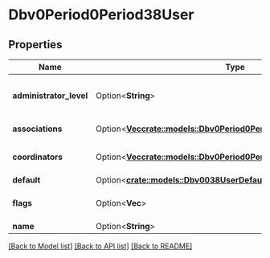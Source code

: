# Dbv0Period0Period38User

## Properties

Name | Type | Description | Notes
------------ | ------------- | ------------- | -------------
**administrator_level** | Option<**String**> | Description of administrator level | [optional]
**associations** | Option<[**Vec<crate::models::Dbv0Period0Period38AssociationShortInfo>**](dbv0.0.38_association_short_info.md)> | Assigned associations | [optional]
**coordinators** | Option<[**Vec<crate::models::Dbv0Period0Period38CoordinatorInfo>**](dbv0.0.38_coordinator_info.md)> | List of assigned coordinators | [optional]
**default** | Option<[**crate::models::Dbv0038UserDefault**](dbv0_0_38_user_default.md)> |  | [optional]
**flags** | Option<**Vec<String>**> | List of properties of user | [optional]
**name** | Option<**String**> | User name | [optional]

[[Back to Model list]](../README.md#documentation-for-models) [[Back to API list]](../README.md#documentation-for-api-endpoints) [[Back to README]](../README.md)


